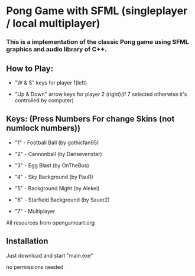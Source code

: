 
# Pong Game with SFML (singleplayer / local multiplayer)

### This is a implementation of the classic Pong game using SFML graphics and audio library of C++.

## How to Play:

- "W & S" keys for player 1(left)

- "Up & Down" arrow keys for player 2 (right)(if 7 selected otherwise it's controlled by computer)

## Keys: (Press Numbers For change Skins (not numlock numbers))
    
- "1" - Football Ball (by gothicfan95)

- "2" - Cannonball (by Dansevenstar)

- "3" - Egg Blast (by OnTheBus)

- "4" - Sky Background (by PauR)

- "5" - Background Night (by Alekei)

- "6" - Starfield Background (by Sauer2)

- "7" - Multiplayer

All resources from opengameart.org

## Installation

Just download and start "main.exe"

no permissions needed
